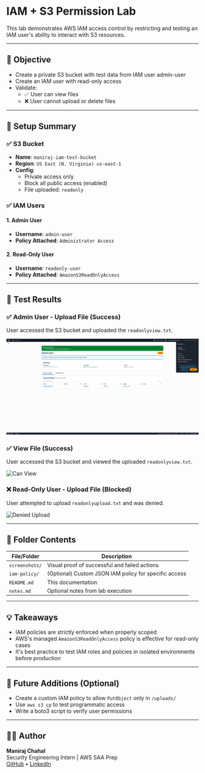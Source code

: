 # IAM + S3 Permission Lab

This lab demonstrates AWS IAM access control by restricting and testing an IAM user's ability to interact with S3 resources.

---

## 🔐 Objective

- Create a private S3 bucket with test data from IAM user admin-user
- Create an IAM user with read-only access
- Validate:
  - ✅ User can view files
  - ❌ User cannot upload or delete files

---

## 🧪 Setup Summary

### ✅ S3 Bucket
- **Name**: `maniraj-iam-test-bucket`
- **Region**: `US East (N. Virginia) us-east-1`
- **Config**:
  - Private access only
  - Block all public access (enabled)
  - File uploaded: `readonly`

### ✅ IAM Users
#### 1. Admin User
- **Username**: `admin-user`
- **Policy Attached**: `Administrator Access`
#### 2. Read-Only User
- **Username**: `readonly-user`
- **Policy Attached**: `AmazonS3ReadOnlyAccess`

---

## 🧪 Test Results

### ✅ Admin User - Upload File (Success)
User accessed the S3 bucket and uploaded the `readonlyview.txt`.

![Can View](screenshots/admin-user_successful_upload.png)

### ✅ View File (Success)
User accessed the S3 bucket and viewed the uploaded `readonlyview.txt`.

![Can View](screenshots/readonly-user-can-view.png)

### ❌ Read-Only User - Upload File (Blocked)
User attempted to upload `readonlyupload.txt` and was denied.

![Denied Upload](screenshots/readonly-user-denied-upload.png)

---

## 📂 Folder Contents

| File/Folder | Description |
|-------------|-------------|
| `screenshots/` | Visual proof of successful and failed actions |
| `iam-policy/` | (Optional) Custom JSON IAM policy for specific access |
| `README.md` | This documentation |
| `notes.md` | Optional notes from lab execution |

---

## 💡 Takeaways

- IAM policies are strictly enforced when properly scoped
- AWS's managed `AmazonS3ReadOnlyAccess` policy is effective for read-only cases
- It's best practice to test IAM roles and policies in isolated environments before production

---

## 🧱 Future Additions (Optional)

- Create a custom IAM policy to allow `PutObject` only in `/uploads/`
- Use `aws s3 cp` to test programmatic access
- Write a boto3 script to verify user permissions

---

## 🧑‍💻 Author

**Maniraj Chahal**  
Security Engineering Intern | AWS SAA Prep  
[GitHub](https://github.com/manirajchahal) • [LinkedIn](https://www.linkedin.com/in/manirajchahal)
